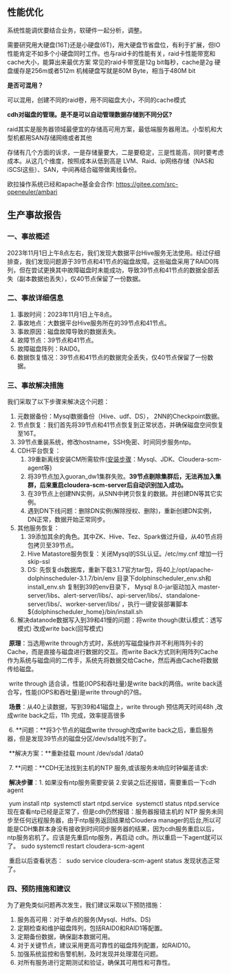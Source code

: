 ## 性能优化

系统性能调优要结合业务，软硬件一起分析，调整。

需要研究用大硬盘(16T)还是小硬盘(6T)，用大硬盘节省盘位，有利于扩展，但IO性能肯定不如多个小硬盘同时工作。也与raid卡的性能有关，raid卡性能带宽和cache大小，能算出来最优方案
常见的raid卡带宽是12g bit每秒，cache是2g
硬盘缓存是256m或者512m
机械硬盘写就是80M Byte，相当于480M bit

**是否可混用？**

可以混用，创建不同的raid卷，用不同磁盘大小，不同的cache模式

**cdh对磁盘的管理。是不是可以自动管理数据存储到不同分区?**



raid其实是服务器领域最便宜的存储高可用方案，最低端服务器用法。小型机和大型机都用SAN存储网络或者其他

存储有几个方面的诉求，一是存储量要大，二是要稳定，三是性能高，同时要考虑成本。从这几个维度，按照成本从低到高是 LVM、Raid、ip网络存储（NAS和iSCSI这些）、SAN，中间再结合磁带做离线备份。

欧拉操作系统已经和apache基金会合作: https://gitee.com/src-openeuler/ambari





## 生产事故报告

### 一、事故概述

2023年11月1日上午8点左右，我们发现大数据平台Hive服务无法使用。经过仔细排查，我们发现问题源于39节点和41节点的磁盘故障。这些磁盘采用了RAID0阵列，但在尝试更换其中故障磁盘时未能成功，导致39节点和41节点的数据全部丢失（副本数据也丢失），仅40节点保留了一份数据。

### 二、事故详细信息

1. 事故时间：2023年11月1日上午8点。
2. 事故地点：大数据平台Hive服务所在的39节点和41节点。
3. 事故原因：磁盘故障导致的数据丢失。
4. 故障节点：39节点和41节点。
5. 故障磁盘阵列：RAID0。
6. 数据恢复情况：39节点和41节点的数据完全丢失，仅40节点保留了一份数据。

### 三、事故解决措施

我们采取了以下步骤来解决这个问题：

1. 元数据备份：Mysql数据备份（Hive、udf、DS）， 2NN的Checkpoint数据。
2.  节点恢复：我们首先将39节点和41节点恢复到正常状态，并确保磁盘空间恢复至16T。
   1. 39节点重装系统，修改hostname，SSH免密、时间同步服务ntp。
3. CDH平台恢复：
   1. 39重新离线安装CM所需软件([安装步骤](http://wiki.mingyang100.com:8190/pages/viewpage.action?pageId=17007040)：Mysql、JDK、Cloudera-scm-agent等)
   2. 将39节点加入guoran_dw1集群失败。**39节点剔除集群后，无法再加入集群，后来重启cloudera-scm-server后自动识别加入成功。**
   3. 在39节点上创建NN实例，从SNN中拷贝恢复的数据。并创建DN等其它实例。
   4. 遇到DN下线问题：删除DN实例(解除授权、删除)，重新创建DN实例，DN正常，数据开始正常同步。
4. 其他服务恢复：
   1. 39添加其余的角色。其中ZK、Hive、Tez、Spark做过升级，从40节点将包拷贝至39节点。
   2.  Hive Matastore服务恢复：关闭Mysql的SSL认证。/etc/my.cnf 增加一行 skip-ssl
   3. DS: 先恢复ds数据库，重新下载3.1.7官方tar包，将40上/opt/apache-dolphinscheduler-3.1.7/bin/env 目录下dolphinscheduler_env.sh和 install_env.sh 复制到39的env目录下， Mysql 8.0-jar驱动加入 master-server/libs、alert-server/libs/、api-server/libs/、standalone-server/libs/、worker-server/libs/ ，执行一键安装部署脚本${dolphinscheduler_home}/bin/install.sh
5. 解决datanode数据写入到39和41慢的问题：将write though(默认模式：透写模式) 改成write back(回写模式) 

​     **原理**：当选用write through方式时，系统的写磁盘操作并不利用阵列卡的Cache，而是直接与磁盘进行数据的交互。而write Back方式则利用阵列Cache作为系统与磁盘间的二传手，系统先将数据交给Cache，然后再由Cache将数据传给磁盘。

​          write through 适合读，性能(IOPS和吞吐量)是write back的两倍。write back适合写，性能(IOPS和吞吐量)是write through的7倍。

​     **场景**：从40上读数据，写到39和41磁盘上，write through 预估两天时间48h ,改成write back之后，11h 完成，效率提高很多

​    6. **问题：**将3个节点的磁盘write through改成write back之后，重启服务器，但是发现39节点的磁盘分区/dev/sda1找不到了。

​     **解决方案：**重新挂载 mount /dev/sda1 /data0

​    7. **问题：**CDH无法找到主机的NTP 服务,或该服务未响应时钟偏差请求:

​     **解决步骤**：1. 如果没有ntp服务需要安装 2.安装之后还报错，需要重启一下cdh agent

​     yum install ntp
​     systemctl start ntpd.service
​     systemctl status ntpd.service
​     现在查看ntp已经是正常了，但是cdh仍然报错：服务器报错主机的 NTP 服务未同步至任何远程服务器，由于ntp服务返回结果给Cloudera manager的后台,所以可能是CDH集群本身没有接收到时间同步服务器的结果，因为cdh服务重启以后，ntp服务宕机了。应该是先重启ntp服务，再启动     cdh。所以重启一下agent就可以了。
sudo systemctl restart cloudera-scm-agent

​    重启以后查看状态：
​    sudo  service cloudera-scm-agent status
​    发现状态正常了。

### 四、预防措施和建议

为了避免类似问题再次发生，我们建议采取以下预防措施：

1. 服务高可用：对于单点的服务(Mysql、Hdfs、DS)
2. 定期检查和维护磁盘阵列，包括RAID0和RAID1等配置。
3. 定期备份数据，确保副本数据可用。
4. 对于关键节点，建议采用更高可靠性的磁盘阵列配置，如RAID10。
5. 加强系统监控和告警机制，及时发现并处理潜在问题。
6. 对所有服务进行定期测试和验证，确保其可用性和可靠性。